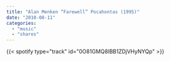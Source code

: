 ```yaml
---
title: "Alan Menken “Farewell” Pocahontas (1995)"
date: "2010-08-11"
categories:
  - "music"
  - "shares"
---
```


{{< spotify type="track" id="0O81GMQ8IBB1ZDjVHyNYQp" >}}
